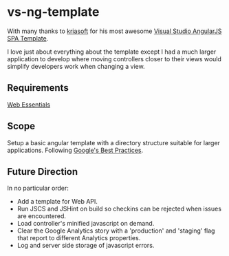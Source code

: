 vs-ng-template
==============

With many thanks to [kriasoft](https://github.com/kriasoft/) for his most awesome [Visual Studio AngularJS SPA Template](https://github.com/kriasoft/AngularJS-SPA-Template).

I love just about everything about the template except I had a much larger application to develop where moving controllers closer to their views would simplify developers work when changing a view.

Requirements
------------

 [Web Essentials](http://vswebessentials.com/download)

Scope
-----
Setup a basic angular template with a directory structure suitable for larger applications. Following [Google's Best Practices](https://docs.google.com/document/d/1XXMvReO8-Awi1EZXAXS4PzDzdNvV6pGcuaF4Q9821Es/pub).


Future Direction
----------------

In no particular order:

- Add a template for Web API.
- Run JSCS and JSHint on build so checkins can be rejected when issues are encountered.
- Load controller's minified javascript on demand.
- Clear the Google Analytics story with a 'production' and 'staging' flag that report to different Analytics properties.
- Log and server side storage of javascript errors.

